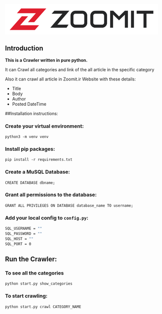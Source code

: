 
![img.png](img.png)

## Introduction
**This is a Crawler written in pure python.**

It can Crawl all categories and link of the all article in the specific category

Also it can crawl all article in Zoomit.ir Website with these details:
- Title
- Body
- Author
- Posted DateTime


##Installation instructions:

### Create your virtual environment:
```
python3 -m venv venv
```

### Install pip packages:
```
pip install -r requirements.txt
```

### Create a MuSQL Database:

```
CREATE DATABASE dbname;
```

### Grant all permissions to the database:

```
GRANT ALL PRIVILEGES ON DATABASE database_name TO username;
```

### Add your local config to ```config.py```:
```bash
SQL_USERNAME = ""
SQL_PASSWORD = ""
SQL_HOST = ""
SQL_PORT = 0
```

## Run the Crawler:

### To see all the categories
```
python start.py show_categories
```

### To start crawling:
```
python start.py crawl CATEGORY_NAME
```